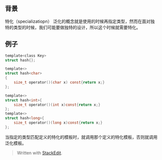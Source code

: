 ## 背景 
特化（specializatiopn）
泛化的概念就是使用的时候再指定类型，然而在面对独特的类型的时候，我们可能要做独特的设计，所以这个时候就需要特化。
## 例子
```c
template<class Key>
struct hash{};

template<>
struct hash<char>
{
	size_t operator()(char x) const{return x;}
};

template<>
struct hash<int>{
	size_t operator()(int x)const{return x;}
};
template<>
struct hash<long>{
	size_t operator()(long x)const{return x;}
};
```
当指定的类型匹配定义的特化的模板时，就调用那个定义的特化模板，否则就调用泛化模板。

> Written with [StackEdit](https://stackedit.io/).
<!--stackedit_data:
eyJoaXN0b3J5IjpbLTk3NDcxOTk3NywtMTk4MDUzOTQ0OV19
-->